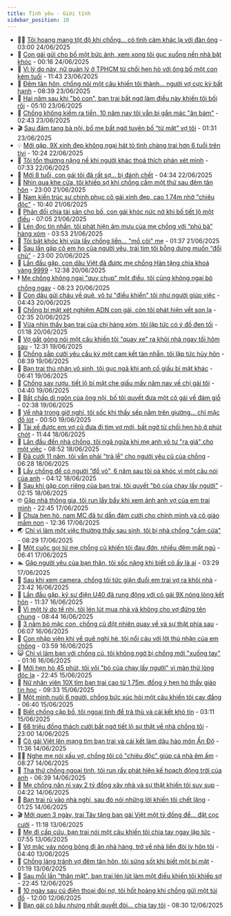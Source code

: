 ```yaml
---
title: Tình yêu - Giới tính
sidebar_position: 10
---
```


<!-- dantri-tinh-yeu-gioi-tinh:START -->
- 👨‍🏫 [Tôi hoang mang tột độ khi chồng... có tình cảm khác lạ với đàn ông](https://dantri.com.vn/tinh-yeu-gioi-tinh/toi-hoang-mang-tot-do-khi-chong-co-tinh-cam-khac-la-voi-dan-ong-20250623185832198.htm) - 03:00 24/06/2025
- 🦣 [Con gái gửi cho bố một bức ảnh, xem xong tôi gục xuống nền nhà bật khóc](https://dantri.com.vn/tinh-yeu-gioi-tinh/con-gai-gui-cho-bo-mot-buc-anh-xem-xong-toi-guc-xuong-nen-nha-bat-khoc-20250623163127817.htm) - 00:16 24/06/2025
- 🔭 [Vì lý do này, nữ quản lý ở TPHCM từ chối hẹn hò với ông bố một con kém tuổi](https://dantri.com.vn/tinh-yeu-gioi-tinh/vi-ly-do-nay-nu-quan-ly-o-tphcm-tu-choi-hen-ho-voi-ong-bo-mot-con-kem-tuoi-20250623105300811.htm) - 11:43 23/06/2025
- 🧐 [Đêm tân hôn, chồng nói một câu khiến tôi thành... người vợ cực kỳ bất hạnh](https://dantri.com.vn/tinh-yeu-gioi-tinh/dem-tan-hon-chong-noi-mot-cau-khien-toi-thanh-nguoi-vo-cuc-ky-bat-hanh-20250623113600377.htm) - 08:39 23/06/2025
- 🫶 [Hai năm sau khi &quot;bỏ con&quot;, bạn trai bất ngờ làm điều này khiến tôi bối rối](https://dantri.com.vn/tinh-yeu-gioi-tinh/hai-nam-sau-khi-bo-con-ban-trai-bat-ngo-lam-dieu-nay-khien-toi-boi-roi-20250623092431605.htm) - 05:10 23/06/2025
- 💃 [Chồng không kiếm ra tiền, 10 năm nay tôi vẫn bị gắn mác &quot;ăn bám&quot;](https://dantri.com.vn/tinh-yeu-gioi-tinh/chong-khong-kiem-ra-tien-10-nam-nay-toi-van-bi-gan-mac-an-bam-20250623084737239.htm) - 02:43 23/06/2025
- 🎬 [Sau đám tang bà nội, bố mẹ bất ngờ tuyên bố “từ mặt” vợ tôi](https://dantri.com.vn/tinh-yeu-gioi-tinh/sau-dam-tang-ba-noi-bo-me-bat-ngo-tuyen-bo-tu-mat-vo-toi-20250621101731355.htm) - 01:31 23/06/2025
- 💡 [Mới gặp, 9X xinh đẹp không ngại hát tỏ tình chàng trai hơn 6 tuổi trên tivi](https://dantri.com.vn/tinh-yeu-gioi-tinh/moi-gap-9x-xinh-dep-khong-ngai-hat-to-tinh-chang-trai-hon-6-tuoi-tren-tivi-20250622094033416.htm) - 10:24 22/06/2025
- 🙉 [Tôi tổn thương nặng nề khi người khác thoả thích phán xét mình](https://dantri.com.vn/tinh-yeu-gioi-tinh/toi-ton-thuong-nang-ne-khi-nguoi-khac-thoa-thich-phan-xet-minh-20250622115631241.htm) - 07:33 22/06/2025
- 🚦 [Mới 8 tuổi, con gái tôi đã rất sợ... bị đánh chết](https://dantri.com.vn/tinh-yeu-gioi-tinh/moi-8-tuoi-con-gai-toi-da-rat-so-bi-danh-chet-20250620104338711.htm) - 04:34 22/06/2025
- 🥸 [Nhìn qua khe cửa, tôi khiếp sợ khi chồng cầm một thứ sau đêm tân hôn](https://dantri.com.vn/tinh-yeu-gioi-tinh/nhin-qua-khe-cua-toi-khiep-so-khi-chong-cam-mot-thu-sau-dem-tan-hon-20250622032059754.htm) - 23:00 21/06/2025
- 🤡 [Nam kiến trúc sư chinh phục cô gái xinh đẹp, cao 1,74m nhờ &quot;chiêu độc&quot;](https://dantri.com.vn/tinh-yeu-gioi-tinh/nam-kien-truc-su-chinh-phuc-co-gai-xinh-dep-cao-174m-nho-chieu-doc-20250621134125524.htm) - 10:40 21/06/2025
- 🦩 [Phản đối chia tài sản cho bố, con gái khóc nức nở khi bố tiết lộ một điều](https://dantri.com.vn/tinh-yeu-gioi-tinh/phan-doi-chia-tai-san-cho-bo-con-gai-khoc-nuc-no-khi-bo-tiet-lo-mot-dieu-20250621111624733.htm) - 07:05 21/06/2025
- 🤡 [Lén đọc tin nhắn, tôi phát hiện âm mưu của mẹ chồng với “phú bà” hàng xóm](https://dantri.com.vn/tinh-yeu-gioi-tinh/len-doc-tin-nhan-toi-phat-hien-am-muu-cua-me-chong-voi-phu-ba-hang-xom-20250621105307617.htm) - 03:53 21/06/2025
- 🌊 [Tôi bật khóc khi vừa lấy chồng liền... &quot;mồ côi&quot; mẹ](https://dantri.com.vn/tinh-yeu-gioi-tinh/toi-bat-khoc-khi-vua-lay-chong-lien-mo-coi-me-20250618111741976.htm) - 01:37 21/06/2025
- 🐘 [Sau lần gặp cô em họ của người yêu, trái tim tôi bỗng dưng muốn “đổi chủ”](https://dantri.com.vn/tinh-yeu-gioi-tinh/sau-lan-gap-co-em-ho-cua-nguoi-yeu-trai-tim-toi-bong-dung-muon-doi-chu-20250620102942218.htm) - 23:00 20/06/2025
- 🚀 [Lần đầu gặp, con dâu Việt đã được mẹ chồng Hàn tặng chìa khoá vàng 9999](https://dantri.com.vn/tinh-yeu-gioi-tinh/lan-dau-gap-con-dau-viet-da-duoc-me-chong-han-tang-chia-khoa-vang-9999-20250620090746722.htm) - 12:38 20/06/2025
- 🕴 [Mẹ chồng không ngại &quot;quy chụp&quot; một điều, tôi cũng không ngại bỏ chồng ngay](https://dantri.com.vn/tinh-yeu-gioi-tinh/me-chong-khong-ngai-quy-chup-mot-dieu-toi-cung-khong-ngai-bo-chong-ngay-20250617213141671.htm) - 08:23 20/06/2025
- 🚀 [Con dâu gửi cháu về quê, vô tư &quot;điều khiển&quot; tôi như người giúp việc](https://dantri.com.vn/tinh-yeu-gioi-tinh/con-dau-gui-chau-ve-que-vo-tu-dieu-khien-toi-nhu-nguoi-giup-viec-20250620110958938.htm) - 04:43 20/06/2025
- 👺 [Chồng bí mật xét nghiệm ADN con gái, còn tôi phát hiện vết son lạ](https://dantri.com.vn/tinh-yeu-gioi-tinh/chong-bi-mat-xet-nghiem-adn-con-gai-con-toi-phat-hien-vet-son-la-20250619165637146.htm) - 02:35 20/06/2025
- 💄 [Vừa nhìn thấy bạn trai của chị hàng xóm, tôi lập tức có ý đồ đen tối](https://dantri.com.vn/tinh-yeu-gioi-tinh/vua-nhin-thay-ban-trai-cua-chi-hang-xom-toi-lap-tuc-co-y-do-den-toi-20250619155902125.htm) - 01:18 20/06/2025
- 🌊 [Vợ gắt gỏng nói một câu khiến tôi &quot;quay xe&quot; ra khỏi nhà ngay tối hôm sau](https://dantri.com.vn/tinh-yeu-gioi-tinh/vo-gat-gong-noi-mot-cau-khien-toi-quay-xe-ra-khoi-nha-ngay-toi-hom-sau-20250612170640055.htm) - 12:31 19/06/2025
- 🚦 [Chồng sắp cưới yêu cầu ký một cam kết tàn nhẫn, tôi lập tức hủy hôn](https://dantri.com.vn/tinh-yeu-gioi-tinh/chong-sap-cuoi-yeu-cau-ky-mot-cam-ket-tan-nhan-toi-lap-tuc-huy-hon-20250618160027934.htm) - 08:39 19/06/2025
- 👹 [Bạn trai thú nhận vô sinh, tôi gục ngã khi anh cố giấu bí mật khác](https://dantri.com.vn/tinh-yeu-gioi-tinh/ban-trai-thu-nhan-vo-sinh-toi-guc-nga-khi-anh-co-giau-bi-mat-khac-20250616132150442.htm) - 06:41 19/06/2025
- 🚀 [Chồng say rượu, tiết lộ bí mật che giấu mấy năm nay về chị gái tôi](https://dantri.com.vn/tinh-yeu-gioi-tinh/chong-say-ruou-tiet-lo-bi-mat-che-giau-may-nam-nay-ve-chi-gai-toi-20250618164529499.htm) - 04:40 19/06/2025
- 🌁 [Bất chấp di ngôn của ông nội, bố tôi quyết đưa một cô gái về đám giỗ](https://dantri.com.vn/tinh-yeu-gioi-tinh/bat-chap-di-ngon-cua-ong-noi-bo-toi-quyet-dua-mot-co-gai-ve-dam-gio-20250618122444089.htm) - 02:38 19/06/2025
- 🧰 [Về nhà trong giờ nghỉ, tôi sốc khi thấy sếp nằm trên giường… chỉ mặc đồ lót](https://dantri.com.vn/tinh-yeu-gioi-tinh/ve-nha-trong-gio-nghi-toi-soc-khi-thay-sep-nam-tren-giuong-chi-mac-do-lot-20250617162236913.htm) - 00:50 19/06/2025
- 🦅 [Tài xế được em vợ cũ đưa đi tìm vợ mới, bất ngờ từ chối hẹn hò ở phút chót](https://dantri.com.vn/tinh-yeu-gioi-tinh/tai-xe-duoc-em-vo-cu-dua-di-tim-vo-moi-bat-ngo-tu-choi-hen-ho-o-phut-chot-20250618152501769.htm) - 11:44 18/06/2025
- 🌈 [Lần đầu đến nhà chồng, tôi ngã ngửa khi mẹ anh vô tư &quot;ra giá&quot; cho một việc](https://dantri.com.vn/tinh-yeu-gioi-tinh/lan-dau-den-nha-chong-toi-nga-ngua-khi-me-anh-vo-tu-ra-gia-cho-mot-viec-20250617191347742.htm) - 08:52 18/06/2025
- 🌋 [Đã cưới 11 năm, tôi vẫn phải &quot;trả lễ&quot; cho người yêu cũ của chồng](https://dantri.com.vn/tinh-yeu-gioi-tinh/da-cuoi-11-nam-toi-van-phai-tra-le-cho-nguoi-yeu-cu-cua-chong-20250617151808818.htm) - 06:28 18/06/2025
- 👺 [Lấy chồng để có người “đổ vỏ”, 6 năm sau tôi oà khóc vì một câu nói của anh](https://dantri.com.vn/tinh-yeu-gioi-tinh/lay-chong-de-co-nguoi-do-vo-6-nam-sau-toi-oa-khoc-vi-mot-cau-noi-cua-anh-20250618102550223.htm) - 04:12 18/06/2025
- 🎃 [Sau khi gặp con riêng của bạn trai, tôi quyết &quot;bỏ của chạy lấy người&quot;](https://dantri.com.vn/tinh-yeu-gioi-tinh/sau-khi-gap-con-rieng-cua-ban-trai-toi-quyet-bo-cua-chay-lay-nguoi-20250617104242758.htm) - 02:15 18/06/2025
- 🤓 [Gặp nhà thông gia, tôi run lẩy bẩy khi xem ảnh anh vợ của em trai mình](https://dantri.com.vn/tinh-yeu-gioi-tinh/gap-nha-thong-gia-toi-run-lay-bay-khi-xem-anh-anh-vo-cua-em-trai-minh-20250618015134771.htm) - 22:45 17/06/2025
- 🤠 [Chưa hẹn hò, nam MC đã tự dẫn đám cưới cho chính mình và cô giáo mầm non](https://dantri.com.vn/tinh-yeu-gioi-tinh/chua-hen-ho-nam-mc-da-tu-dan-dam-cuoi-cho-chinh-minh-va-co-giao-mam-non-20250617170026980.htm) - 12:36 17/06/2025
- 🌏 [Chỉ vì làm một việc thường thấy sau sinh, tôi bị nhà chồng &quot;cấm cửa&quot;](https://dantri.com.vn/tinh-yeu-gioi-tinh/chi-vi-lam-mot-viec-thuong-thay-sau-sinh-toi-bi-nha-chong-cam-cua-20250616213631810.htm) - 08:29 17/06/2025
- 🚀 [Một cuộc gọi từ mẹ chồng cũ khiến tôi đau đớn, nhiều đêm mất ngủ](https://dantri.com.vn/tinh-yeu-gioi-tinh/mot-cuoc-goi-tu-me-chong-cu-khien-toi-dau-don-nhieu-dem-mat-ngu-20250617134027984.htm) - 06:41 17/06/2025
- 🏊 [Gặp người yêu của bạn thân, tôi sốc nặng khi biết cô ấy là ai](https://dantri.com.vn/tinh-yeu-gioi-tinh/gap-nguoi-yeu-cua-ban-than-toi-soc-nang-khi-biet-co-ay-la-ai-20250616190721742.htm) - 03:29 17/06/2025
- 🦒 [Sau khi xem camera, chồng tôi tức giận đuổi em trai vợ ra khỏi nhà](https://dantri.com.vn/tinh-yeu-gioi-tinh/sau-khi-xem-camera-chong-toi-tuc-gian-duoi-em-trai-vo-ra-khoi-nha-20250616103945652.htm) - 23:42 16/06/2025
- 💂 [Lần đầu gặp, kỹ sư điện U40 đã rung động với cô gái 9X nóng lòng kết hôn](https://dantri.com.vn/tinh-yeu-gioi-tinh/lan-dau-gap-ky-su-dien-u40-da-rung-dong-voi-co-gai-9x-nong-long-ket-hon-20250616085153393.htm) - 11:37 16/06/2025
- 💫 [Vì một lý do tế nhị, tôi lén lút mua nhà và không cho vợ đứng tên chung](https://dantri.com.vn/tinh-yeu-gioi-tinh/vi-mot-ly-do-te-nhi-toi-len-lut-mua-nha-va-khong-cho-vo-dung-ten-chung-20250616154241911.htm) - 08:44 16/06/2025
- 🧠 [3 năm bỏ mặc con, chồng cũ đột nhiên quay về và sự thật phía sau](https://dantri.com.vn/tinh-yeu-gioi-tinh/3-nam-bo-mac-con-chong-cu-dot-nhien-quay-ve-va-su-that-phia-sau-20250613160417832.htm) - 06:07 16/06/2025
- 🎡 [Con nhập viện khi về quê nghỉ hè, tôi nổi cáu với lời thú nhận của em chồng](https://dantri.com.vn/tinh-yeu-gioi-tinh/con-nhap-vien-khi-ve-que-nghi-he-toi-noi-cau-voi-loi-thu-nhan-cua-em-chong-20250616105915115.htm) - 03:59 16/06/2025
- 😺 [Chỉ vì làm bạn với chồng cũ, tôi không ngờ bị chồng mới &quot;xuống tay&quot;](https://dantri.com.vn/tinh-yeu-gioi-tinh/chi-vi-lam-ban-voi-chong-cu-toi-khong-ngo-bi-chong-moi-xuong-tay-20250616041133868.htm) - 01:16 16/06/2025
- 🥰 [Mới hẹn hò 45 phút, tôi vội &quot;bỏ của chạy lấy người&quot; vì màn thử lòng độc lạ](https://dantri.com.vn/tinh-yeu-gioi-tinh/moi-hen-ho-45-phut-toi-voi-bo-cua-chay-lay-nguoi-vi-man-thu-long-doc-la-20250611193808892.htm) - 22:45 15/06/2025
- 🐲 [Nữ nhân viên 10X tìm bạn trai cao từ 1,75m, đồng ý hẹn hò thầy giáo tin học](https://dantri.com.vn/tinh-yeu-gioi-tinh/nu-nhan-vien-10x-tim-ban-trai-cao-tu-175m-dong-y-hen-ho-thay-giao-tin-hoc-20250615085959786.htm) - 09:33 15/06/2025
- 🌝 [Một mình nuôi 6 người, chồng bức xúc hỏi một câu khiến tôi cay đắng](https://dantri.com.vn/tinh-yeu-gioi-tinh/mot-minh-nuoi-6-nguoi-chong-buc-xuc-hoi-mot-cau-khien-toi-cay-dang-20250615133909934.htm) - 06:40 15/06/2025
- 🐲 [Biết chồng cặp bồ, tôi ngoại tình để trả thù và cái kết khó tin](https://dantri.com.vn/tinh-yeu-gioi-tinh/biet-chong-cap-bo-toi-ngoai-tinh-de-tra-thu-va-cai-ket-kho-tin-20250615101050435.htm) - 03:11 15/06/2025
- 📝 [68 triệu đồng thách cưới bất ngờ tiết lộ sự thật về nhà chồng tôi](https://dantri.com.vn/tinh-yeu-gioi-tinh/68-trieu-dong-thach-cuoi-bat-ngo-tiet-lo-su-that-ve-nha-chong-toi-20250613164255412.htm) - 23:00 14/06/2025
- 🦏 [Cô gái Việt lên mạng tìm bạn trai và cái kết làm dâu hào môn Ấn Độ](https://dantri.com.vn/tinh-yeu-gioi-tinh/co-gai-viet-len-mang-tim-ban-trai-va-cai-ket-lam-dau-hao-mon-an-do-20250614140411998.htm) - 11:36 14/06/2025
- 🧑‍🏫 [Nghe mẹ nói xấu vợ, chồng tôi có &quot;chiêu độc&quot; giúp cả nhà êm ấm](https://dantri.com.vn/tinh-yeu-gioi-tinh/nghe-me-noi-xau-vo-chong-toi-co-chieu-doc-giup-ca-nha-em-am-20250613130619185.htm) - 08:27 14/06/2025
- 🦍 [Tha thứ chồng ngoại tình, tôi run rẩy phát hiện kế hoạch động trời của anh](https://dantri.com.vn/tinh-yeu-gioi-tinh/tha-thu-chong-ngoai-tinh-toi-run-ray-phat-hien-ke-hoach-dong-troi-cua-anh-20250613121650319.htm) - 06:39 14/06/2025
- 🌋 [Mẹ chồng năn nỉ vay 2 tỷ đồng xây nhà và sự thật khiến tôi suy sụp](https://dantri.com.vn/tinh-yeu-gioi-tinh/me-chong-nan-ni-vay-2-ty-dong-xay-nha-va-su-that-khien-toi-suy-sup-20250612161528359.htm) - 04:22 14/06/2025
- 💯 [Bạn trai rủ vào nhà nghỉ, sau đó nói những lời khiến tôi chết lặng](https://dantri.com.vn/tinh-yeu-gioi-tinh/ban-trai-ru-vao-nha-nghi-sau-do-noi-nhung-loi-khien-toi-chet-lang-20250613100455102.htm) - 01:25 14/06/2025
- 🎬 [Mới quen 3 ngày, trai Tây tặng bạn gái Việt một tỷ đồng để… đặt cọc cưới](https://dantri.com.vn/tinh-yeu-gioi-tinh/moi-quen-3-ngay-trai-tay-tang-ban-gai-viet-mot-ty-dong-de-dat-coc-cuoi-20250613152647805.htm) - 11:18 13/06/2025
- 📝 [Mẹ đi cấp cứu, bạn trai nói một câu khiến tôi chia tay ngay lập tức](https://dantri.com.vn/tinh-yeu-gioi-tinh/me-di-cap-cuu-ban-trai-noi-mot-cau-khien-toi-chia-tay-ngay-lap-tuc-20250607195930970.htm) - 07:55 13/06/2025
- 🧐 [Vợ mặc váy nóng bỏng đi ăn nhà hàng, trở về nhà liền đòi ly hôn tôi](https://dantri.com.vn/tinh-yeu-gioi-tinh/vo-mac-vay-nong-bong-di-an-nha-hang-tro-ve-nha-lien-doi-ly-hon-toi-20250613113904234.htm) - 04:40 13/06/2025
- 🤠 [Chồng lảng tránh vợ đêm tân hôn, tôi sửng sốt khi biết một bí mật](https://dantri.com.vn/tinh-yeu-gioi-tinh/chong-lang-tranh-vo-dem-tan-hon-toi-sung-sot-khi-biet-mot-bi-mat-20250612164307550.htm) - 01:19 13/06/2025
- 💼 [Sau mỗi lần &quot;thân mật&quot;, bạn trai lén lút làm một điều khiến tôi khiếp sợ](https://dantri.com.vn/tinh-yeu-gioi-tinh/sau-moi-lan-than-mat-ban-trai-len-lut-lam-mot-dieu-khien-toi-khiep-so-20250610171253978.htm) - 22:45 12/06/2025
- 💪 [10 ngày sau cú điện thoại đòi nợ, tôi hốt hoảng khi chồng gửi một túi đồ](https://dantri.com.vn/tinh-yeu-gioi-tinh/10-ngay-sau-cu-dien-thoai-doi-no-toi-hot-hoang-khi-chong-gui-mot-tui-do-20250609235115680.htm) - 12:00 12/06/2025
- 💂 [Bạn gái có bầu nhưng nhất quyết đòi... chia tay tôi](https://dantri.com.vn/tinh-yeu-gioi-tinh/ban-gai-co-bau-nhung-nhat-quyet-doi-chia-tay-toi-20250612115242985.htm) - 08:30 12/06/2025<!-- dantri-tinh-yeu-gioi-tinh:END -->
